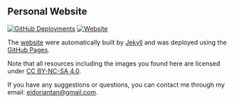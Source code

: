 
## Personal Website

[![GitHub Deployments](https://img.shields.io/github/deployments/eidoriantan/eidoriantan.github.io/github-pages)](https://github.com/eidoriantan/eidoriantan.github.io/deployments)
[![Website](https://img.shields.io/website?url=https%3A%2F%2Feidoriantan.github.io)](https://eidoriantan.github.io)

The [website](https://eidoriantan.github.io) were automatically built by
[Jekyll](https://jekyllrb.com) and was deployed using the
[GitHub Pages](https://pages.github.com).

Note that all resources including the images you found here are licensed under
[CC BY-NC-SA 4.0](https://creativecommons.org/licenses/by-nc-sa/4.0/).

If you have any suggestions or questions, you can contact me through my email:
[eidoriantan@gmail.com](mailto:eidoriantan@gmail.com).

